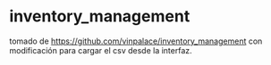 # inventory_management
tomado de https://github.com/vinpalace/inventory_management con modificación para cargar el csv desde la interfaz.
